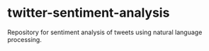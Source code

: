 # twitter-sentiment-analysis
Repository for sentiment analysis of tweets using natural language processing.
